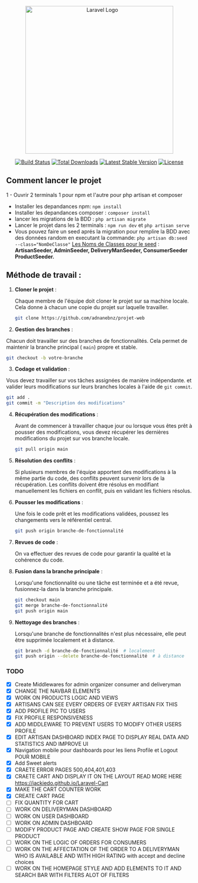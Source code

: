 <p align="center"><a href="https://laravel.com" target="_blank"><img src="https://raw.githubusercontent.com/laravel/art/master/logo-lockup/5%20SVG/2%20CMYK/1%20Full%20Color/laravel-logolockup-cmyk-red.svg" width="400" alt="Laravel Logo"></a></p>

<p align="center">
<a href="https://github.com/laravel/framework/actions"><img src="https://github.com/laravel/framework/workflows/tests/badge.svg" alt="Build Status"></a>
<a href="https://packagist.org/packages/laravel/framework"><img src="https://img.shields.io/packagist/dt/laravel/framework" alt="Total Downloads"></a>
<a href="https://packagist.org/packages/laravel/framework"><img src="https://img.shields.io/packagist/v/laravel/framework" alt="Latest Stable Version"></a>
<a href="https://packagist.org/packages/laravel/framework"><img src="https://img.shields.io/packagist/l/laravel/framework" alt="License"></a>
</p>

## Comment lancer le projet

1 - Ouvrir 2 terminals 1 pour npm et l'autre pour php artisan et composer

-   Installer les depandances npm: `npm install`
-   Installer les depandances composer : `composer install`
-   lancer les migrations de la BDD : `php artisan migrate`
-   Lancer le projet dans les 2 terminals : `npm run dev` et `php artisan serve`
-   Vous pouvez faire un seed aprés la migration pour remplire la BDD avec des données random en executant la commande: `php artisan db:seed --class="NomDeClasse"`
    <u>Les Noms de Classes pour le seed</u> : **ArtisanSeeder, AdminSeeder, DeliveryManSeeder, ConsumerSeeder ProductSeeder.**

## Méthode de travail :

1. **Cloner le projet** :

    Chaque membre de l'équipe doit cloner le projet sur sa machine locale. Cela donne à chacun une copie du projet sur laquelle travailler.

    ```bash
    git clone https://github.com/adnanebnz/projet-web
    ```

2. **Gestion des branches** :

Chacun doit travailler sur des branches de fonctionnalités. Cela permet de maintenir la branche principal ( `main`) propre et stable.

```bash
git checkout -b votre-branche
```

3. **Codage et validation** :

Vous devez travailler sur vos tâches assignées de manière indépendante. et valider leurs modifications sur leurs branches locales à l'aide de `git commit`.

```bash
git add .
git commit -m "Description des modifications"
```

4. **Récupération des modifications** :

    Avant de commencer à travailler chaque jour ou lorsque vous êtes prêt à pousser des modifications, vous devez récupérer les dernières modifications du projet sur vos branche locale.

    ```bash
    git pull origin main
    ```

5. **Résolution des conflits** :

    Si plusieurs membres de l'équipe apportent des modifications à la même partie du code, des conflits peuvent survenir lors de la récupération. Les conflits doivent être résolus en modifiant manuellement les fichiers en conflit, puis en validant les fichiers résolus.

6. **Pousser les modifications** :

    Une fois le code prêt et les modifications validées, poussez les changements vers le référentiel central.

    ```bash
    git push origin branche-de-fonctionnalité
    ```

7. **Revues de code** :

    On va effectuer des revues de code pour garantir la qualité et la cohérence du code.

8. **Fusion dans la branche principale** :

    Lorsqu'une fonctionnalité ou une tâche est terminée et a été revue, fusionnez-la dans la branche principale.

    ```bash
    git checkout main
    git merge branche-de-fonctionnalité
    git push origin main
    ```

9. **Nettoyage des branches** :

    Lorsqu'une branche de fonctionnalités n'est plus nécessaire, elle peut être supprimée localement et à distance.

    ```bash
    git branch -d branche-de-fonctionnalité  # localement
    git push origin --delete branche-de-fonctionnalité  # à distance
    ```

### TODO

-   [x] Create Middlewares for admin organizer consumer and deliveryman
-   [x] CHANGE THE NAVBAR ELEMENTS
-   [x] WORK ON PRODUCTS LOGIC AND VIEWS
-   [x] ARTISANS CAN SEE EVERY ORDERS OF EVERY ARTISAN FIX THIS
-   [x] ADD PROFILE PIC TO USERS
-   [x] FIX PROFILE RESPONSIVENESS
-   [x] ADD MIDDLEWARE TO PREVENT USERS TO MODIFY OTHER USERS PROFILE
-   [x] EDIT ARTISAN DASHBOARD INDEX PAGE TO DISPLAY REAL DATA AND STATISTICS AND IMPROVE UI
-   [x] Navigation mobile pour dashboards pour les liens Profile et Logout POUR MOBILE
-   [x] Add Sweet alerts
-   [x] CRAETE ERROR PAGES 500,404,401,403
-   [x] CRAETE CART AND DISPLAY IT ON THE LAYOUT READ MORE HERE https://jackiedo.github.io/Laravel-Cart
-   [x] MAKE THE CART COUNTER WORK
-   [x] CREATE CART PAGE
-   [ ] FIX QUANTITY FOR CART
-   [ ] WORK ON DELIVERYMAN DASHBOARD
-   [ ] WORK ON USER DASHBOARD
-   [ ] WORK ON ADMIN DASHBOARD
-   [ ] MODIFY PRODUCT PAGE AND CREATE SHOW PAGE FOR SINGLE PRODUCT
-   [ ] WORK ON THE LOGIC OF ORDERS FOR CONSUMERS
-   [ ] WORK ON THE AFFECTATION OF THE ORDER TO A DELIVERYMAN WHO IS AVAILABLE AND WITH HIGH RATING with accept and decline choices
-   [ ] WORK ON THE HOMEPAGE STYLE AND ADD ELEMENTS TO IT AND SEARCH BAR WITH FILTERS ALOT OF FILTERS
